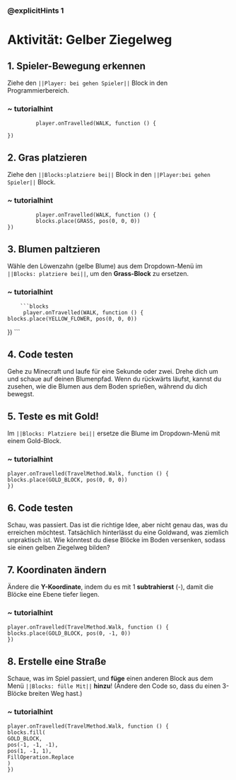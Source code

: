 ### @explicitHints 1

# Aktivität: Gelber Ziegelweg

## 1. Spieler-Bewegung erkennen
Ziehe den ``||Player: bei gehen Spieler||`` Block in den Programmierbereich.

### ~ tutorialhint
``` blocks
         player.onTravelled(WALK, function () {
	
})
```

## 2. Gras platzieren 
 Ziehe den ``||Blocks:platziere bei||`` Block in den ``||Player:bei gehen Spieler||`` Block.

### ~ tutorialhint      
``` blocks
         player.onTravelled(WALK, function () {
   		 blocks.place(GRASS, pos(0, 0, 0))
})
```

## 3. Blumen paltzieren
Wähle den Löwenzahn (gelbe Blume) aus dem Dropdown-Menü im ``||Blocks: platziere bei||``, um den **Grass-Block** zu ersetzen. 

### ~ tutorialhint
        ```blocks
         player.onTravelled(WALK, function () {
    blocks.place(YELLOW_FLOWER, pos(0, 0, 0))
})
        ```

## 4. Code testen
Gehe zu Minecraft und laufe für eine Sekunde oder zwei. Drehe dich um und schaue auf deinen Blumenpfad. Wenn du rückwärts läufst, kannst du zusehen, wie die Blumen aus dem Boden sprießen, während du dich bewegst.


## 5. Teste es mit Gold!

Im  ``||Blocks: Platziere bei||`` ersetze die Blume im Dropdown-Menü mit einem Gold-Block.

### ~ tutorialhint
``` blocks
player.onTravelled(TravelMethod.Walk, function () {
blocks.place(GOLD_BLOCK, pos(0, 0, 0))
})
```

## 6. Code testen
Schau, was passiert. Das ist die richtige Idee, aber nicht genau das, was du erreichen möchtest. Tatsächlich hinterlässt du eine Goldwand, was ziemlich unpraktisch ist. Wie könntest du diese Blöcke im Boden versenken, sodass sie einen gelben Ziegelweg bilden?

## 7. Koordinaten ändern   
Ändere die **Y-Koordinate**, indem du es mit 1 **subtrahierst** (-), damit die Blöcke eine Ebene tiefer liegen.

### ~ tutorialhint
``` blocks
player.onTravelled(TravelMethod.Walk, function () {
blocks.place(GOLD_BLOCK, pos(0, -1, 0))
})
```

## 8. Erstelle eine Straße  
Schaue, was im Spiel passiert, und **füge** einen anderen Block aus dem Menü ``||Blocks: fülle Mit||`` **hinzu**! (Ändere den Code so, dass du einen 3-Blöcke breiten Weg hast.)

### ~ tutorialhint
``` blocks
player.onTravelled(TravelMethod.Walk, function () {
blocks.fill(
GOLD_BLOCK,
pos(-1, -1, -1),
pos(1, -1, 1),
FillOperation.Replace
)
})
```


